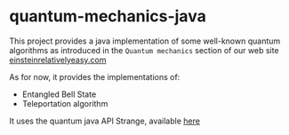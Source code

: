 # quantum-mechanics-java
This project provides a java implementation of some well-known quantum algorithms as introduced in the `Quantum mechanics` section of our web site [einsteinrelativelyeasy.com](https://einsteinrelativelyeasy.com/index.php/quantum-mechanics)

As for now, it provides the implementations of:
- Entangled Bell State
- Teleportation algorithm

It uses the quantum java API Strange, available [here](https://github.com/gluonhq/strange)









